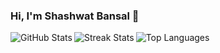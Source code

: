 ### Hi, I'm Shashwat Bansal 👋
<img align="left" alt="GitHub Stats" src="https://github-readme-stats-self-chi-96.vercel.app/api?username=shashwatbansal1&count_private=true&include_all_commits=true&theme=midnight-purple&hide=stars" />
<img align="left" alt="Streak Stats" src="https://github-readme-streak-stats.herokuapp.com/?user=shashwatbansal1&theme=midnight-purple&hide_border=false" />
<img align="left" alt="Top Languages" src="https://github-readme-stats-self-chi-96.vercel.app/api/top-langs/?username=shashwatbansal1&count_private=true&include_all_commits=true&theme=midnight-purple" />
